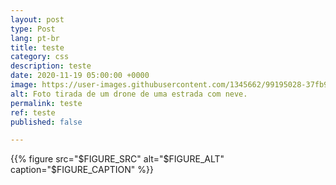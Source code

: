 ```yaml
---
layout: post
type: Post
lang: pt-br
title: teste
category: css
description: teste
date: 2020-11-19 05:00:00 +0000
image: https://user-images.githubusercontent.com/1345662/99195028-37fb9180-2751-11eb-9551-a40efe970757.jpg
alt: Foto tirada de um drone de uma estrada com neve.
permalink: teste
ref: teste
published: false

---
```


{{% figure
src="$FIGURE_SRC"
alt="$FIGURE_ALT"
caption="$FIGURE_CAPTION"
%}}